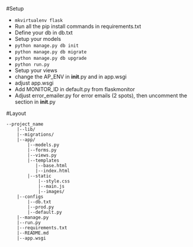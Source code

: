 #Setup

* `mkvirtualenv flask`
* Run all the pip install commands in requirements.txt
* Define your db in db.txt
* Setup your models
* `python manage.py db init`
* `python manage.py db migrate`
* `python manage.py db upgrade`
* `python run.py`
* Setup your views
* change the AP_ENV in __init__.py and in app.wsgi
* adjust app.wsgi
* Add MONITOR_ID in default.py from flaskmonitor
* Adjust error_emailer.py for error emails (2 spots), then uncomment the section in __init__.py


#Layout

    --project_name
        |--lib/
        |--migrations/
        |--app/
            |--models.py
            |--forms.py
            |--views.py
            |--templates
               |--base.html
               |--index.html
            |--static
                |--style.css
                |--main.js
                |--images/
        |--configs
            |--db.txt
            |--prod.py
            |--default.py
        |--manage.py
        |--run.py
        |--requirements.txt
        |--README.md
        |--app.wsgi